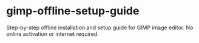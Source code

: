 # gimp-offline-setup-guide
Step-by-step offline installation and setup guide for GIMP image editor. No online activation or internet required.
